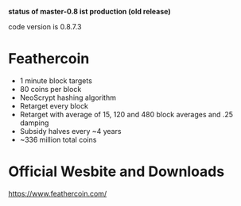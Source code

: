 
**status of master-0.8 ist production (old release)**

code version is 0.8.7.3

Feathercoin
===========

 - 1 minute block targets
 - 80 coins per block
 - NeoScrypt hashing algorithm
 - Retarget every block
 - Retarget with average of 15, 120 and 480 block averages and .25 damping
 - Subsidy halves every ~4 years
 - ~336 million total coins
 
Official Wesbite and Downloads
==============================

https://www.feathercoin.com/
